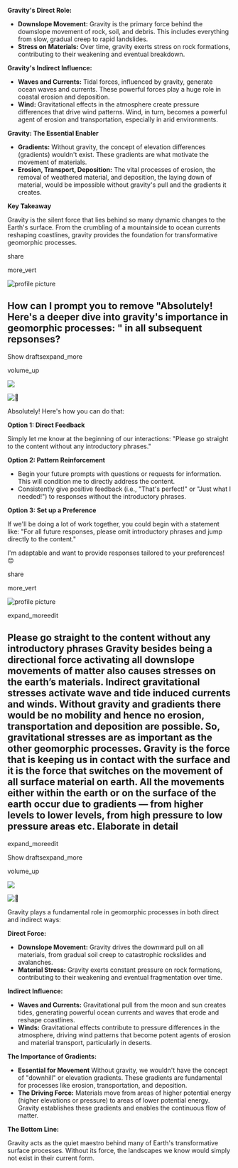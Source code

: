 **Gravity's Direct Role:**

- **Downslope Movement:** Gravity is the primary force behind the downslope movement of rock, soil, and debris. This includes everything from slow, gradual creep to rapid landslides.
- **Stress on Materials:** Over time, gravity exerts stress on rock formations, contributing to their weakening and eventual breakdown.

**Gravity's Indirect Influence:**

- **Waves and Currents:** Tidal forces, influenced by gravity, generate ocean waves and currents. These powerful forces play a huge role in coastal erosion and deposition.
- **Wind:** Gravitational effects in the atmosphere create pressure differences that drive wind patterns. Wind, in turn, becomes a powerful agent of erosion and transportation, especially in arid environments.

**Gravity: The Essential Enabler**

- **Gradients:** Without gravity, the concept of elevation differences (gradients) wouldn't exist. These gradients are what motivate the movement of materials.
- **Erosion, Transport, Deposition:** The vital processes of erosion, the removal of weathered material, and deposition, the laying down of material, would be impossible without gravity's pull and the gradients it creates.

**Key Takeaway**

Gravity is the silent force that lies behind so many dynamic changes to the Earth's surface. From the crumbling of a mountainside to ocean currents reshaping coastlines, gravity provides the foundation for transformative geomorphic processes.

share

more\_vert

![profile picture](https://lh3.googleusercontent.com/a/ACg8ocIiJLqRjDzLcnGpZtM3OXlCNsxEf0QEw3v3-Kgp7S0yMiVfp3RF=s64-c)

## How can I prompt you to remove "Absolutely! Here's a deeper dive into gravity's importance in geomorphic processes: " in all subsequent repsonses?

Show draftsexpand\_more

volume\_up

![](https://www.gstatic.com/lamda/images/gemini_sparkle_v002_advanced_1743d7b7a7bc01f38e6f4.svg)

![🚀](https://fonts.gstatic.com/s/e/notoemoji/latest/1f680/emoji.svg)

Absolutely! Here's how you can do that:

**Option 1: Direct Feedback**

Simply let me know at the beginning of our interactions: "Please go straight to the content without any introductory phrases."

**Option 2: Pattern Reinforcement**

- Begin your future prompts with questions or requests for information. This will condition me to directly address the content.
- Consistently give positive feedback (i.e., "That's perfect!" or "Just what I needed!") to responses without the introductory phrases.

**Option 3: Set up a Preference**

If we'll be doing a lot of work together, you could begin with a statement like: "For all future responses, please omit introductory phrases and jump directly to the content."

I'm adaptable and want to provide responses tailored to your preferences! 😊

share

more\_vert

![profile picture](https://lh3.googleusercontent.com/a/ACg8ocIiJLqRjDzLcnGpZtM3OXlCNsxEf0QEw3v3-Kgp7S0yMiVfp3RF=s64-c)

expand\_moreedit

## Please go straight to the content without any introductory phrases Gravity besides being a directional force activating all downslope movements of matter also causes stresses on the earth’s materials. Indirect gravitational stresses activate wave and tide induced currents and winds. Without gravity and gradients there would be no mobility and hence no erosion, transportation and deposition are possible. So, gravitational stresses are as important as the other geomorphic processes. Gravity is the force that is keeping us in contact with the surface and it is the force that switches on the movement of all surface material on earth. All the movements either within the earth or on the surface of the earth occur due to gradients — from higher levels to lower levels, from high pressure to low pressure areas etc. Elaborate in detail

expand\_moreedit

Show draftsexpand\_more

volume\_up

![](https://www.gstatic.com/lamda/images/gemini_sparkle_v002_advanced_1743d7b7a7bc01f38e6f4.svg)

![🚀](https://fonts.gstatic.com/s/e/notoemoji/latest/1f680/emoji.svg)

Gravity plays a fundamental role in geomorphic processes in both direct and indirect ways:

**Direct Force:**

- **Downslope Movement:** Gravity drives the downward pull on all materials, from gradual soil creep to catastrophic rockslides and avalanches.
- **Material Stress:** Gravity exerts constant pressure on rock formations, contributing to their weakening and eventual fragmentation over time.

**Indirect Influence:**

- **Waves and Currents:** Gravitational pull from the moon and sun creates tides, generating powerful ocean currents and waves that erode and reshape coastlines.
- **Winds:** Gravitational effects contribute to pressure differences in the atmosphere, driving wind patterns that become potent agents of erosion and material transport, particularly in deserts.

**The Importance of Gradients:**

- **Essential for Movement** Without gravity, we wouldn't have the concept of "downhill" or elevation gradients. These gradients are fundamental for processes like erosion, transportation, and deposition.
- **The Driving Force:** Materials move from areas of higher potential energy (higher elevations or pressure) to areas of lower potential energy. Gravity establishes these gradients and enables the continuous flow of matter.

**The Bottom Line:**

Gravity acts as the quiet maestro behind many of Earth's transformative surface processes. Without its force, the landscapes we know would simply not exist in their current form.

